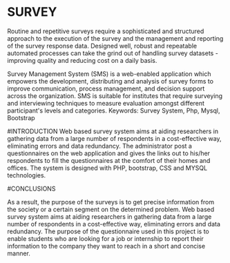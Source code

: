# SURVEY
Routine and repetitive surveys require a sophisticated and structured approach to the execution of the survey and the management and reporting of the survey response data. Designed well, robust and repeatable automated processes can take the grind out of handling survey datasets - improving quality and reducing cost on a daily basis.

Survey Management System (SMS) is a web-enabled application which empowers the development, distributing and analysis of survey forms to improve communication, process management, and decision support across the organization. SMS is suitable for institutes that require surveying and interviewing techniques to measure evaluation amongst different participant's levels and categories.
Keywords: Survey System, Php, Mysql, Bootstrap

#INTRODUCTION
Web based survey system aims at aiding researchers in gathering data from a large number of respondents in a cost-effective way, eliminating errors and data redundancy. The administrator post a questionnaires on the web application and gives the links out to his/her respondents to fill the questionnaires at the comfort of their homes and offices. The system is designed with PHP, bootstrap, CSS and MYSQL technologies.

#CONCLUSIONS

As a result, the purpose of the surveys is to get precise information from the society or a certain segment on the determined problem.
Web based survey system aims at aiding researchers in gathering data from a large number of respondents in a cost-effective way, eliminating errors and data redundancy.
 The purpose of the questionnaire used in this project is to enable students who are looking for a job or internship to report their information to the company they want to reach in a short and concise manner.

